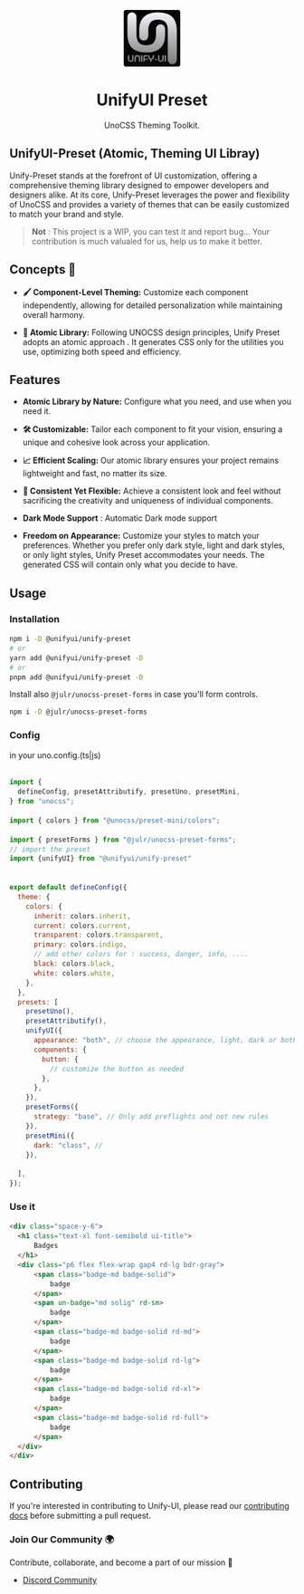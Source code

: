 <p align="center">
  <img src="./favicon-dark.png" style="width:100px;" />
  <h1 align="center">UnifyUI Preset</h1>
  <p align="center">UnoCSS Theming Toolkit.</p>
</p>


## UnifyUI-Preset (Atomic, Theming UI Libray)

Unify-Preset stands at the forefront of UI customization, offering a comprehensive theming library designed to empower developers and designers alike. At its core, Unify-Preset leverages the power and flexibility of UnoCSS and provides a variety of themes that can be easily customized to match your brand and style.

> **Not** : This project is a WIP, you can test it and report bug... Your contribution is much valualed for us, help us to make it better.

## Concepts 🧠

- **🖌️ Component-Level Theming:**  Customize each component independently, allowing for detailed personalization while maintaining overall harmony.

- **🎯 Atomic Library:** Following UNOCSS design principles, Unify Preset adopts an atomic approach . It generates CSS only for the utilities you use, optimizing both speed and efficiency.


## Features

- **Atomic Library by Nature:** Configure what you need, and use when you need it.
  
- **🛠️ Customizable:** Tailor each component to fit your vision, ensuring a unique and cohesive look across your application.
  
- **📈 Efficient Scaling:** Our atomic library ensures your project remains lightweight and fast, no matter its size.
  
- **🎨 Consistent Yet Flexible:** Achieve a consistent look and feel without sacrificing the creativity and uniqueness of individual components.
  
- **Dark Mode Support** : Automatic Dark mode support
  
- **Freedom on Appearance:** Customize your styles to match your preferences. Whether you prefer only dark style, light and dark styles, or only light styles, Unify Preset accommodates your needs. The generated CSS will contain only what you decide to have.


## Usage

### Installation 

```bash
npm i -D @unifyui/unify-preset
# or
yarn add @unifyui/unify-preset -D
# or
pnpm add @unifyui/unify-preset -D
```

Install also `@julr/unocss-preset-forms` in case you'll form controls.

```bash
npm i -D @julr/unocss-preset-forms
```

### Config

in your uno.config.(ts|js)

```js

import {
  defineConfig, presetAttributify, presetUno, presetMini,
} from "unocss";

import { colors } from "@unocss/preset-mini/colors";

import { presetForms } from "@julr/unocss-preset-forms";
// import the preset
import {unifyUI} from "@unifyui/unify-preset"


export default defineConfig({
  theme: {
    colors: {
      inherit: colors.inherit,
      current: colors.current,
      transparent: colors.transparent,
      primary: colors.indigo,
      // add other colors for : success, danger, info, ....
      black: colors.black,
      white: colors.white,
    },
  },
  presets: [
    presetUno(),
    presetAttributify(),
    unifyUI({
      appearance: "both", // choose the appearance, light, dark or both, by default it's fault
      components: {
        button: {
          // customize the button as needed
        },
      },
    }),
    presetForms({
      strategy: "base", // Only add preflights and not new rules
    }),
    presetMini({
      dark: "class", //  
    }),
    
  ],
});

```

### Use it

```html
<div class="space-y-6">
  <h1 class="text-xl font-semibold ui-title">
      Badges
  </h1>
  <div class="p6 flex flex-wrap gap4 rd-lg bdr-gray">
      <span class="badge-md badge-solid">
          badge
      </span>
      <span un-badge="md solig" rd-sm>
          badge
      </span>
      <span class="badge-md badge-solid rd-md">
          badge
      </span>
      <span class="badge-md badge-solid rd-lg">
          badge
      </span>
      <span class="badge-md badge-solid rd-xl">
          badge
      </span>
      <span class="badge-md badge-solid rd-full">
          badge
      </span>
  </div>
</div>
```


## Contributing

If you're interested in contributing to Unify-UI, please read our [contributing docs](CONTRIBUTING.MD) before submitting a pull request.

### Join Our Community 🌍

Contribute, collaborate, and become a part of our mission 🚀
- [Discord Community](https://discord.gg/6VN6zTPZAy)





